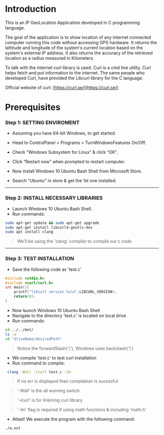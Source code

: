 Introduction
======

This is an IP GeoLocation Application developed in C programming language.

The goal of the application is to show location of any internet connected computer running this code without accessing GPS hardware.
It returns the lattitude and longitude of the system's current location based on the system's external IP address. It also returns the accuracy of the retrieved location as a radius measured in Kilometers.

To talk with the internet curl library is used. Curl is a cmd line utility. Curl helps fetch and put information to the internet. The same people who developed Curl, have provided the Libcurl library for the C language.

Official website of curl: [https://curl.se/](https://curl.se/)

Prerequisites
======

### Step 1: SETTING ENVIROMENT

* Assuming you have 64-bit Windows, to get started. 
* Head to ControlPanel > Programs > TurnWindowsFeatures On/Off. 
* Check “Windows Subsystem for Linux” & click “OK”.
* Click “Restart now” when prompted to restart computer.

* Now install Windows 10 Ubuntu Bash Shell from Microsoft Store.
* Search "Ubuntu" in store & get the 1st one installed.

---

### Step 2: INSTALL NECESSARY LIBRARIES
	
- Launch Windows 10 Ubuntu Bash Shell.
- Run commands:
```bash
sudo apt-get update && sudo apt-get upgrade
sudo apt-get install libcurl4-gnutls-dev
sudo apt install clang
```
> We'll be using the 'clang' compiler to compile our c code

---

### Step 3: TEST INSTALLATION

- Save the following code as 'test.c'
```c
#include <stdio.h>
#include <curl/curl.h>
int main(){
	printf("libcurl version %s\n",LIBCURL_VERSION);
	return(0);
}
```
- Now launch Windows 10 Ubuntu Bash Shell
- Navigate to the directory 'test.c' is located on local drive
- Run commands:
```bash
cd ../../mnt/
ls -a
cd "driveName/desiredPath"
```
> Notice the forwardSlash('/'), Windows uses backslash('\\')
- We compile 'test.c' to test curl installation
- Run command to compile:
```bash
 clang -Wall -lcurl test.c -lm
```
> If no err is displayed then compilation is sucessful

> '-Wall' is the all warning switch

> '-lcurl' is for linkining curl library

> '-lm' flag is required if using math functions & including 'math.h'
- Atlast! We execute the program with the following command:
```bash
./a.out
```

